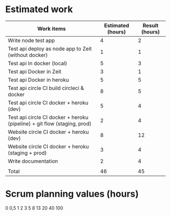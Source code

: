 # Estimated work

| Work items                                                                | Estimated (hours)   | Result (hours) |
|-------------------------------------------------------------------------  |---------|-----------|
| Write node test app                                                       | 4       | 2         |
| Test api deploy as node app to Zeit (without docker)                      | 1       | 1         |
| Test api In docker (local)                                                | 5       | 3         |
| Test api Docker in Zeit                                                   | 3       | 1         |
| Test api Docker in heroku                                                 | 5       | 5         |
| Test api circle CI build circleci & docker                                | 8       | 5         |
| Test api circle CI docker + heroku (dev)                                  | 5       | 4         |
| Test api circle CI docker + heroku (pipeline) + git flow (staging, prod)  | 2       | 4         |
| Website circle CI docker + heroku (dev)                                   | 8       | 12        |
| Website circle CI docker + heroku (staging + prod)                        | 3       | 4         |
| Write documentation                                                       | 2       | 4         |         
|                                                                           |         |           |
| Total                                                                     | 46      | 45        |



# Scrum planning values (hours)
0
0,5
1
2
3
5
8
13
20
40
100
